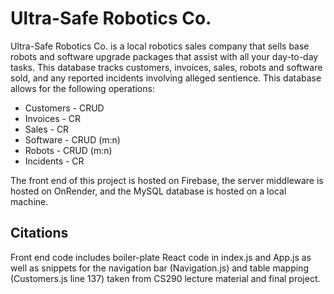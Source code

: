 # Ultra-Safe Robotics Co.
Ultra-Safe Robotics Co. is a local robotics sales company that sells base robots and software upgrade packages that assist with all your day-to-day tasks. This database tracks customers, invoices, sales, robots and software sold, and any reported incidents involving alleged sentience. This database allows for the following operations:
  - Customers - CRUD
  - Invoices  - CR
  - Sales     - CR
  - Software  - CRUD (m:n)
  - Robots    - CRUD (m:n)
  - Incidents - CR
  
The front end of this project is hosted on Firebase, the server middleware is hosted on OnRender, and the MySQL database is hosted on a local machine.


## Citations
Front end code includes boiler-plate React code in index.js and App.js as well as snippets for the navigation bar (Navigation.js) and table mapping (Customers.js line 137) taken from CS290 lecture material and final project.


